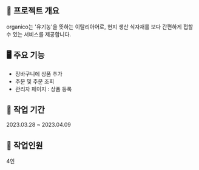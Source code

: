 ## 🍎 프로젝트 개요
organico는 '유기농'을 뜻하는 이탈리아어로, 현지 생산 식자재를 보다 간편하게 접할 수 있는 서비스를 제공합니다.

## 🖥️ 주요 기능
- 장바구니에 상품 추가
- 주문 및 주문 조회
- 관리자 페이지 : 상품 등록

## 📅 작업 기간
2023.03.28 ~ 2023.04.09
     
## 👥 작업인원
4인
